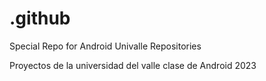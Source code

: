 # .github
Special Repo for Android Univalle Repositories

Proyectos de la universidad del valle clase de Android 2023
